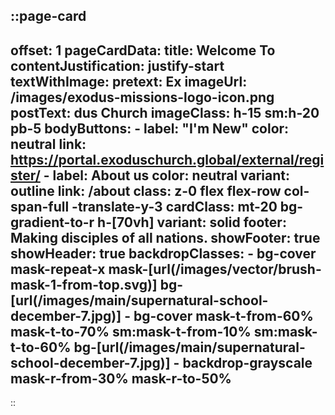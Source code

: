 
::page-card
---
offset: 1
pageCardData:
    title: Welcome To
    contentJustification: justify-start
    textWithImage:
    pretext: Ex
    imageUrl: /images/exodus-missions-logo-icon.png
    postText: dus Church
    imageClass: h-15 sm:h-20 pb-5
    bodyButtons:
        - label: "I'm New"
          color: neutral
          link: https://portal.exoduschurch.global/external/register/
        - label: About us
          color: neutral
          variant: outline
          link: /about
    class: z-0 flex flex-row col-span-full -translate-y-3
    cardClass: mt-20 bg-gradient-to-r h-[70vh]
    variant: solid
    footer: Making disciples of all nations.
    showFooter: true
    showHeader: true
    backdropClasses:
        - bg-cover mask-repeat-x mask-[url(/images/vector/brush-mask-1-from-top.svg)] bg-[url(/images/main/supernatural-school-december-7.jpg)]
        - bg-cover mask-t-from-60% mask-t-to-70% sm:mask-t-from-10% sm:mask-t-to-60% bg-[url(/images/main/supernatural-school-december-7.jpg)]
        - backdrop-grayscale mask-r-from-30% mask-r-to-50%
---
::